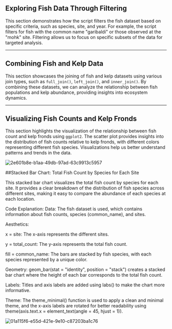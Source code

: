## Exploring Fish Data Through Filtering

This section demonstrates how the script filters the fish dataset based on specific criteria, such as species, site, and year. For example, the script filters for fish with the common name "garibaldi" or those observed at the "mohk" site. Filtering allows us to focus on specific subsets of the data for targeted analysis.


---

## Combining Fish and Kelp Data


This section showcases the joining of fish and kelp datasets using various join types, such as `full_join()`, `left_join()`, and `inner_join()`. By combining these datasets, we can analyze the relationship between fish populations and kelp abundance, providing insights into ecosystem dynamics.



---

## Visualizing Fish Counts and Kelp Fronds



This section highlights the visualization of the relationship between fish count and kelp fronds using `ggplot2`. The scatter plot provides insights into the distribution of fish counts relative to kelp fronds, with different colors representing different fish species. Visualizations help us better understand patterns and trends in the data.

![2e601b8e-b1aa-49db-97ad-63c9913c5957](https://github.com/user-attachments/assets/1d2d455c-aa74-4514-b2f9-63adc006788e)



##Stacked Bar Chart: Total Fish Count by Species for Each Site

This stacked bar chart visualizes the total fish count by species for each site. It provides a clear breakdown of the distribution of fish species across different sites, making it easy to compare the abundance of each species at each location.

Code Explanation:
Data: The fish dataset is used, which contains information about fish counts, species (common_name), and sites.

Aesthetics:

x = site: The x-axis represents the different sites.

y = total_count: The y-axis represents the total fish count.

fill = common_name: The bars are stacked by fish species, with each species represented by a unique color.

Geometry: geom_bar(stat = "identity", position = "stack") creates a stacked bar chart where the height of each bar corresponds to the total fish count.

Labels: Titles and axis labels are added using labs() to make the chart more informative.

Theme: The theme_minimal() function is used to apply a clean and minimal theme, and the x-axis labels are rotated for better readability using theme(axis.text.x = element_text(angle = 45, hjust = 1)).



![01a115f6-e55d-421e-9e10-c87203ba1c76](https://github.com/user-attachments/assets/710da465-dc2f-480e-ab29-62a5167657d6)




